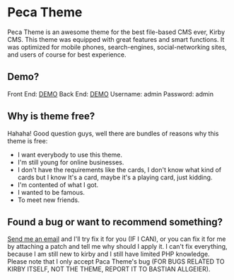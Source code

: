 # Peca Theme
Peca Theme is an awesome theme for the best file-based CMS ever, Kirby CMS. This theme  was equipped with great features and smart functions. It was optimized for mobile phones, search-engines, social-networking sites, and users of course for best experience.

## Demo?
Front End: [DEMO](http://phoenixpeca.zz.vc/)
Back End: [DEMO](http://phoenixpeca.zz.vc/panel)
   Username: admin
   Password: admin

## Why is theme free?
Hahaha! Good question guys, well there are bundles of reasons why this theme is free:
- I want everybody to use this theme.
- I'm still young for online businesses.
- I don't have the requirements like the cards, I don't know what kind of cards but I know It's a card, maybe it's a playing card, just kidding.
- I'm contented of what I got.
- I wanted to be famous.
- To meet new friends.

## Found a bug or want to recommend something?
[Send me an email](http://phoenixpeca.ga/contact) and I'll try fix it for you (IF I CAN), or you can fix it for me by attaching a patch and tell me why should I apply it. I can't fix everything, because I am still new to kirby and I still have limited PHP knowledge. Please note that I only accept Paca Theme's bug (FOR BUGS RELATED TO KIRBY ITSELF, NOT THE THEME, REPORT IT TO BASTIAN ALLGEIER).